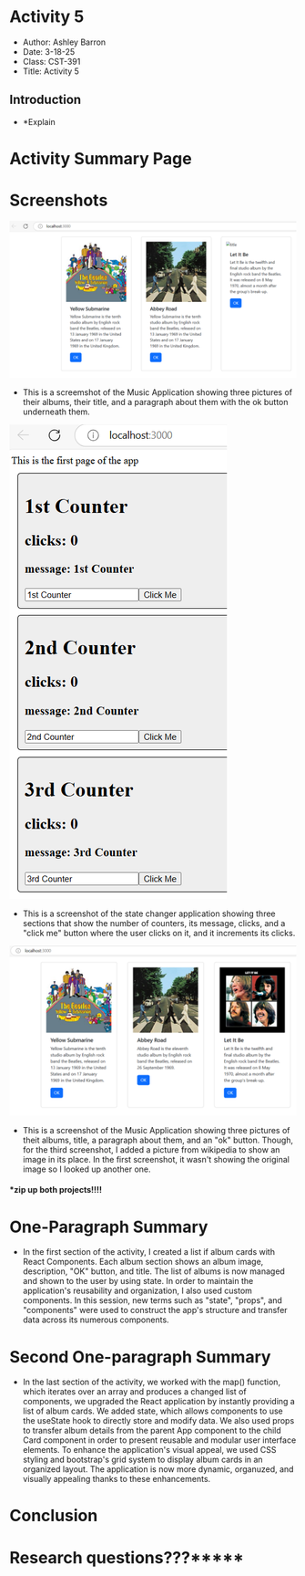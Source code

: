 # Activity 5
- Author: Ashley Barron
- Date: 3-18-25
- Class: CST-391
- Title: Activity 5

## Introduction 
- *Explain

# Activity Summary Page
# Screenshots
![MusicApplication](music.png)
- This is a screemshot of the Music Application showing three pictures of their albums, their title, and a paragraph about them with the ok button underneath them. 

![CounterPic](counterPic.png)
- This is a screenshot of the state changer application showing three sections that show the number of counters, its message, clicks, and a "click me" button where the user clicks on it, and it increments its clicks.

![Music2Application](music2.png)
- This is a screenshot of the Music Application showing three pictures of theit albums, title, a paragraph about them, and an "ok" button. Though, for the third screenshot, I added a picture from wikipedia to show an image in its place. In the first screenshot, it wasn't showing the original image so I looked up another one. 


#### ***zip up both projects!!!!**

# One-Paragraph Summary
- In the first section of the activity, I created a list if album cards with React Components. Each album section shows an album image, description, "OK" button, and title. The list of albums is now managed and shown to the user by using state. In order to maintain the application's reusability and organization, I also used custom components. In this session, new terms such as "state", "props", and "components" were used to construct the app's structure and transfer data across its numerous components. 

# Second One-paragraph Summary
- In the last section of the activity, we worked with the map() function, which iterates over an array and produces a changed list of components, we upgraded the React application by instantly providing a list of album cards. We added state, which allows components to use the useState hook to directly store and modify data. We also used props to transfer album details from the parent App component to the child Card component in order to present reusable and modular user interface elements. To enhance the application's visual appeal, we used CSS styling and bootstrap's grid system to display album cards in an organized layout. The application is now more dynamic, organuzed, and visually appealing thanks to these enhancements. 



# Conclusion

# Research questions???*****
